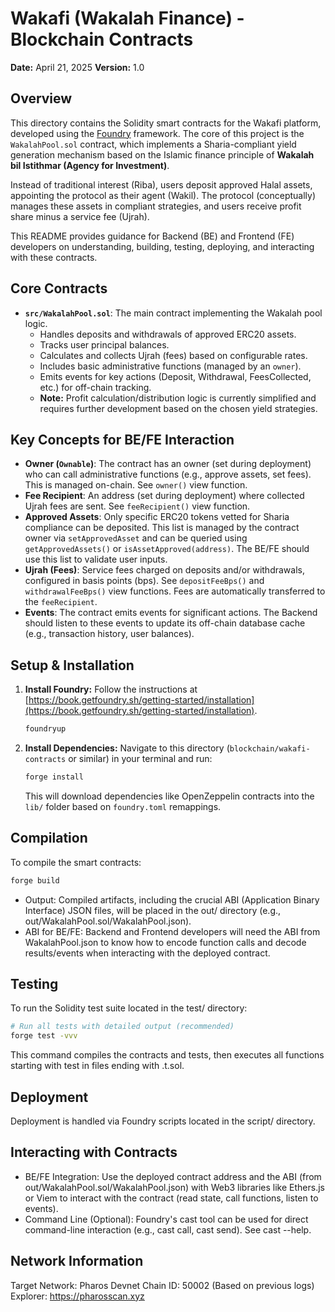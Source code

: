 # Wakafi (Wakalah Finance) - Blockchain Contracts

**Date:** April 21, 2025
**Version:** 1.0

## Overview

This directory contains the Solidity smart contracts for the Wakafi platform, developed using the [Foundry](https://book.getfoundry.sh/) framework. The core of this project is the `WakalahPool.sol` contract, which implements a Sharia-compliant yield generation mechanism based on the Islamic finance principle of **Wakalah bil Istithmar (Agency for Investment)**.

Instead of traditional interest (Riba), users deposit approved Halal assets, appointing the protocol as their agent (Wakil). The protocol (conceptually) manages these assets in compliant strategies, and users receive profit share minus a service fee (Ujrah).

This README provides guidance for Backend (BE) and Frontend (FE) developers on understanding, building, testing, deploying, and interacting with these contracts.

## Core Contracts

* **`src/WakalahPool.sol`**: The main contract implementing the Wakalah pool logic.
    * Handles deposits and withdrawals of approved ERC20 assets.
    * Tracks user principal balances.
    * Calculates and collects Ujrah (fees) based on configurable rates.
    * Includes basic administrative functions (managed by an `owner`).
    * Emits events for key actions (Deposit, Withdrawal, FeesCollected, etc.) for off-chain tracking.
    * **Note:** Profit calculation/distribution logic is currently simplified and requires further development based on the chosen yield strategies.

## Key Concepts for BE/FE Interaction

* **Owner (`Ownable`)**: The contract has an owner (set during deployment) who can call administrative functions (e.g., approve assets, set fees). This is managed on-chain. See `owner()` view function.
* **Fee Recipient**: An address (set during deployment) where collected Ujrah fees are sent. See `feeRecipient()` view function.
* **Approved Assets**: Only specific ERC20 tokens vetted for Sharia compliance can be deposited. This list is managed by the contract owner via `setApprovedAsset` and can be queried using `getApprovedAssets()` or `isAssetApproved(address)`. The BE/FE should use this list to validate user inputs.
* **Ujrah (Fees)**: Service fees charged on deposits and/or withdrawals, configured in basis points (bps). See `depositFeeBps()` and `withdrawalFeeBps()` view functions. Fees are automatically transferred to the `feeRecipient`.
* **Events**: The contract emits events for significant actions. The Backend should listen to these events to update its off-chain database cache (e.g., transaction history, user balances).

## Setup & Installation

1.  **Install Foundry:** Follow the instructions at [https://book.getfoundry.sh/getting-started/installation](https://book.getfoundry.sh/getting-started/installation).
    ```bash
    foundryup
    ```
2.  **Install Dependencies:** Navigate to this directory (`blockchain/wakafi-contracts` or similar) in your terminal and run:
    ```bash
    forge install
    ```
    This will download dependencies like OpenZeppelin contracts into the `lib/` folder based on `foundry.toml` remappings.

## Compilation

To compile the smart contracts:

```bash
forge build
```

- Output: Compiled artifacts, including the crucial ABI (Application Binary Interface) JSON files, will be placed in the out/ directory (e.g., out/WakalahPool.sol/WakalahPool.json).
- ABI for BE/FE: Backend and Frontend developers will need the ABI from WakalahPool.json to know how to encode function calls and decode results/events when interacting with the deployed contract.

## Testing
To run the Solidity test suite located in the test/ directory:
```bash
# Run all tests with detailed output (recommended)
forge test -vvv
```
This command compiles the contracts and tests, then executes all functions starting with test in files ending with .t.sol.

## Deployment
Deployment is handled via Foundry scripts located in the script/ directory.

## Interacting with Contracts
- BE/FE Integration: Use the deployed contract address and the ABI (from out/WakalahPool.sol/WakalahPool.json) with Web3 libraries like Ethers.js or Viem to interact with the contract (read state, call functions, listen to events).
- Command Line (Optional): Foundry's cast tool can be used for direct command-line interaction (e.g., cast call, cast send). See cast --help.

## Network Information
Target Network: Pharos Devnet
Chain ID: 50002 (Based on previous logs)
Explorer: https://pharosscan.xyz